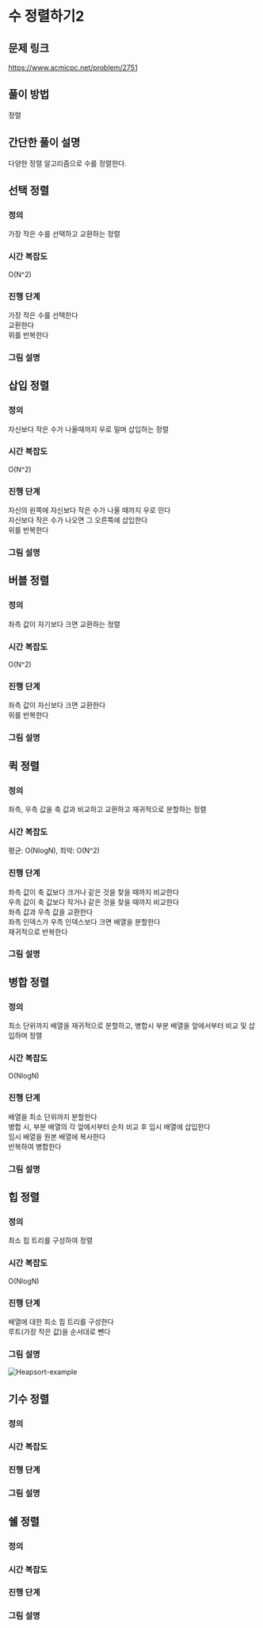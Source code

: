 # 수 정렬하기2

## 문제 링크
https://www.acmicpc.net/problem/2751

## 풀이 방법
정렬

## 간단한 풀이 설명
다양한 정렬 알고리즘으로 수를 정렬한다.

## 선택 정렬

### 정의
가장 작은 수를 선택하고 교환하는 정렬

### 시간 복잡도
O(N^2)

### 진행 단계
가장 작은 수를 선택한다 <br>
교환한다 <br>
위를 반복한다 <br>

### 그림 설명

## 삽입 정렬

### 정의
자신보다 작은 수가 나올때까지 우로 밀며 삽입하는 정렬

### 시간 복잡도
O(N^2)

### 진행 단계
자신의 왼쪽에 자신보다 작은 수가 나올 때까지 우로 민다<br>
자신보다 작은 수가 나오면 그 오른쪽에 삽입한다<br>
위를 반복한다<br>

### 그림 설명

## 버블 정렬

### 정의
좌측 값이 자기보다 크면 교환하는 정렬

### 시간 복잡도
O(N^2)

### 진행 단계
좌측 값이 자신보다 크면 교환한다 <br>
위를 반복한다 <br>

### 그림 설명

## 퀵 정렬

### 정의
좌측, 우측 값을 축 값과 비교하고 교환하고 재귀적으로 분할하는 정렬

### 시간 복잡도
평균: O(NlogN), 최악: O(N^2)

### 진행 단계
좌측 값이 축 값보다 크거나 같은 것을 찾을 때까지 비교한다 <br>
우측 값이 축 값보다 작거나 같은 것을 찾을 때까지 비교한다 <br>
좌측 값과 우측 값을 교환한다 <br>
좌측 인덱스가 우측 인덱스보다 크면 배열을 분할한다 <br>
재귀적으로 반복한다 <br>

### 그림 설명

## 병합 정렬

### 정의
최소 단위까지 배열을 재귀적으로 분할하고, 병합시 부분 배열을 앞에서부터 비교 및 삽입하며 정렬

### 시간 복잡도
O(NlogN)

### 진행 단계
배열을 최소 단위까지 분할한다 <br>
병합 시, 부분 배열의 각 앞에서부터 순차 비교 후 임시 배열에 삽입한다 <br>
임시 배열을 원본 배열에 복사한다 <br>
반복하여 병합한다 <br>

### 그림 설명

## 힙 정렬

### 정의
최소 힙 트리를 구성하여 정렬

### 시간 복잡도
O(NlogN)

### 진행 단계
배열에 대한 최소 힙 트리를 구성한다 <br>
루트(가장 작은 값)을 순서대로 뺀다 <br>

### 그림 설명
![Heapsort-example](https://user-images.githubusercontent.com/50227342/121645771-8ac2df00-cacf-11eb-940b-5d71e961d1b9.gif)

## 기수 정렬

### 정의

### 시간 복잡도

### 진행 단계

### 그림 설명

## 쉘 정렬

### 정의

### 시간 복잡도

### 진행 단계

### 그림 설명
